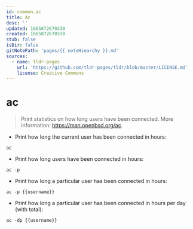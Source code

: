 ```yaml
---
id: common.ac
title: Ac
desc: ''
updated: 1665872670330
created: 1665872670330
stub: false
isDir: false
gitNotePath: 'pages/{{ noteHiearchy }}.md'
sources:
  - name: tldr-pages
    url: 'https://github.com/tldr-pages/tldr/blob/master/LICENSE.md'
    license: Creative Commons
---
```

# ac

> Print statistics on how long users have been connected.
> More information: <https://man.openbsd.org/ac>.

- Print how long the current user has been connected in hours:

`ac`

- Print how long users have been connected in hours:

`ac -p`

- Print how long a particular user has been connected in hours:

`ac -p {{username}}`

- Print how long a particular user has been connected in hours per day (with total):

`ac -dp {{username}}`

